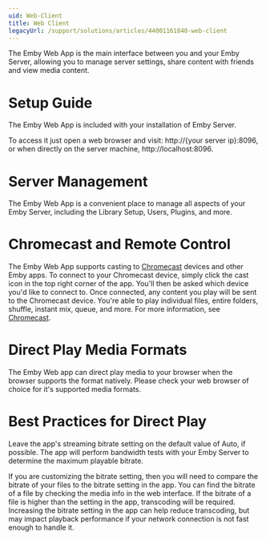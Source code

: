 ```yaml
---
uid: Web-Client
title: Web Client
legacyUrl: /support/solutions/articles/44001161840-web-client
---
```


The Emby Web App is the main interface between you and your Emby Server, allowing you to manage server settings, share content with friends and view media content.

# Setup Guide
The Emby Web App is included with your installation of Emby Server. 

To access it just open a web browser and visit: http://{your server ip}:8096, or when directly on the server machine, http://localhost:8096.

# Server Management
The Emby Web App is a convenient place to manage all aspects of your Emby Server, including the Library Setup, Users, Plugins, and more.

# Chromecast and Remote Control
The Emby Web App supports casting to [Chromecast](Chromecast.md) devices and other Emby apps. To connect to your Chromecast device, simply click the cast icon in the top right corner of the app. You'll then be asked which device you'd like to connect to.
Once connected, any content you play will be sent to the Chromecast device. You're able to play individual files, entire folders, shuffle, instant mix, queue, and more. For more information, see [Chromecast](Chromecast.md).

# Direct Play Media Formats
The Emby Web app can direct play media to your browser when the browser supports the format natively. Please check your web browser of choice for it's supported media formats.

# Best Practices for Direct Play
Leave the app's streaming bitrate setting on the default value of Auto, if possible. The app will perform bandwidth tests with your Emby Server to determine the maximum playable bitrate.

If you are customizing the bitrate setting, then you will need to compare the bitrate of your files to the bitrate setting in the app. You can find the bitrate of a file by checking the media info in the web interface. If the bitrate of a file is higher than the setting in the app, transcoding will be required. Increasing the bitrate setting in the app can help reduce transcoding, but may impact playback performance if your network connection is not fast enough to handle it.